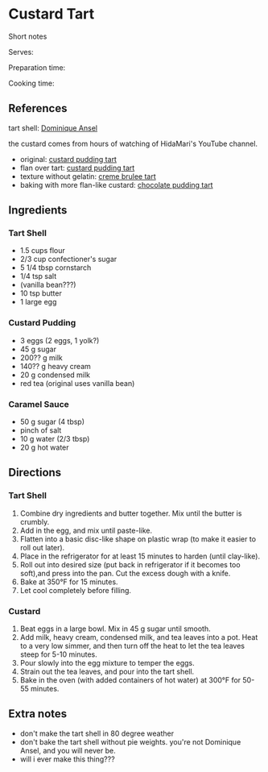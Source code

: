 # Custard Tart

Short notes

Serves:

Preparation time:

Cooking time:

## References

tart shell: [Dominique Ansel](https://www.youtube.com/watch?v=KHG86xIB6FM)

the custard comes from hours of watching of HidaMari's YouTube channel.
- original: [custard pudding tart](https://www.youtube.com/watch?v=pKmkLCIIBmM&t=610s)
- flan over tart: [custard pudding tart](https://www.youtube.com/watch?v=JyyzcBqjP4g&t=188s)
- texture without gelatin: [creme brulee tart](https://www.youtube.com/watch?v=-zO5RjwZAxA)
- baking with more flan-like custard: [chocolate pudding tart](https://www.youtube.com/watch?v=oTtjeqYl_Gw)

## Ingredients

### Tart Shell
- 1.5 cups flour
- 2/3 cup confectioner's sugar
- 5 1/4 tbsp cornstarch
- 1/4 tsp salt
- (vanilla bean???)
- 10 tsp butter
- 1 large egg

### Custard Pudding
- 3 eggs (2 eggs, 1 yolk?)
- 45 g sugar
- 200?? g milk
- 140?? g heavy cream
- 20 g condensed milk
- red tea (original uses vanilla bean)

### Caramel Sauce
- 50 g sugar (4 tbsp)
- pinch of salt
- 10 g water (2/3 tbsp)
- 20 g hot water

## Directions

### Tart Shell
1. Combine dry ingredients and butter together. Mix until the butter is crumbly.
2. Add in the egg, and mix until paste-like.
3. Flatten into a basic disc-like shape on plastic wrap (to make it easier to roll out later).
4. Place in the refrigerator for at least 15 minutes to harden (until clay-like).
5. Roll out into desired size (put back in refrigerator if it becomes too soft),and press into the pan. Cut the excess dough with a knife.
6. Bake at 350°F for 15 minutes.
7. Let cool completely before filling.

### Custard
1. Beat eggs in a large bowl. Mix in 45 g sugar until smooth.
2. Add milk, heavy cream, condensed milk, and tea leaves into a pot. Heat to a very low simmer, and then turn off the heat to let the tea leaves steep for 5-10 minutes.
3. Pour slowly into the egg mixture to temper the eggs.
4. Strain out the tea leaves, and pour into the tart shell.
5. Bake in the oven (with added containers of hot water) at 300°F for 50-55 minutes.

## Extra notes

- don't make the tart shell in 80 degree weather
- don't bake the tart shell without pie weights. you're not Dominique Ansel, and you will never be.
- will i ever make this thing???